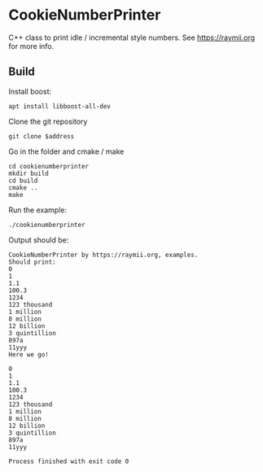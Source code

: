 # CookieNumberPrinter

C++ class to print idle / incremental style numbers. See https://raymii.org for more
info.

## Build

Install boost:


    apt install libboost-all-dev


Clone the git repository


    git clone $address
    
    
Go in the folder and cmake / make


    cd cookienumberprinter
    mkdir build
    cd build
    cmake .. 
    make


Run the example:


    ./cookienumberprinter

    
Output should be:


    CookieNumberPrinter by https://raymii.org, examples.
    Should print:
    0
    1
    1.1
    100.3
    1234
    123 thousand
    1 million
    8 million
    12 billion
    3 quintillion
    897a
    11yyy
    Here we go!
    
    0
    1
    1.1
    100.3
    1234
    123 thousand
    1 million
    8 million
    12 billion
    3 quintillion
    897a
    11yyy
    
    Process finished with exit code 0
